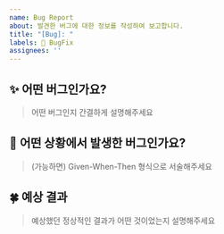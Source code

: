 ```yaml
---
name: Bug Report
about: 발견한 버그에 대한 정보를 작성하여 보고합니다.
title: "[Bug]: "
labels: 🐞 BugFix
assignees: ''
---
```


## ✨ 어떤 버그인가요?

> 어떤 버그인지 간결하게 설명해주세요

## 📌 어떤 상황에서 발생한 버그인가요?

> (가능하면) Given-When-Then 형식으로 서술해주세요

## 🍀 예상 결과

> 예상했던 정상적인 결과가 어떤 것이었는지 설명해주세요